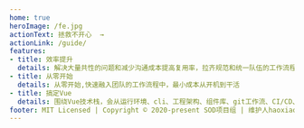 ```yaml
---
home: true
heroImage: /fe.jpg
actionText: 拯救不开心  →
actionLink: /guide/
features:
- title: 效率提升
  details: 解决大量共性的问题和减少沟通成本提高复用率，拉齐规范和统一队伍的工作流程，让你快速投入业务并着重于业务开发
- title: 从零开始
  details: 从零开始,快速融入团队的工作流程中，最小成本从开机到干活
- title: 搞定Vue
  details: 围绕Vue技术栈，会从运行环境、cli、工程架构、组件库、git工作流、CI/CD、开发规范等做出整套简明的工作流供大家随时查阅和快速开发
footer: MIT Licensed | Copyright © 2020-present SOD项目组 | 维护人haoxiaojun@cnpc.com.cn 
---
```

